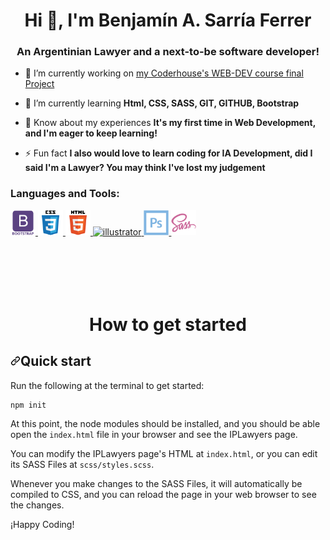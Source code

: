 <h1 align="center">Hi 👋, I'm Benjamín A. Sarría Ferrer</h1>
<h3 align="center">An Argentinian Lawyer and a next-to-be software developer!</h3>

- 🔭 I’m currently working on [my Coderhouse's WEB-DEV course final Project](https://github.com/benja-sarria/iplawyers)

- 🌱 I’m currently learning **Html, CSS, SASS, GIT, GITHUB, Bootstrap**

- 📄 Know about my experiences **It's my first time in Web Development, and I'm eager to keep learning!** 

- ⚡ Fun fact **I also would love to learn coding for IA Development, did I said I'm a Lawyer? You may think I've lost my judgement**


<h3 align="left">Languages and Tools:</h3>
<p align="left"> <a href="https://getbootstrap.com" target="_blank"> <img src="https://raw.githubusercontent.com/devicons/devicon/master/icons/bootstrap/bootstrap-plain-wordmark.svg" alt="bootstrap" width="40" height="40"/> </a> <a href="https://www.w3schools.com/css/" target="_blank"> <img src="https://raw.githubusercontent.com/devicons/devicon/master/icons/css3/css3-original-wordmark.svg" alt="css3" width="40" height="40"/> </a> <a href="https://www.w3.org/html/" target="_blank"> <img src="https://raw.githubusercontent.com/devicons/devicon/master/icons/html5/html5-original-wordmark.svg" alt="html5" width="40" height="40"/> </a> <a href="https://www.adobe.com/in/products/illustrator.html" target="_blank"> <img src="https://www.vectorlogo.zone/logos/adobe_illustrator/adobe_illustrator-icon.svg" alt="illustrator" width="40" height="40"/> </a> <a href="https://www.photoshop.com/en" target="_blank"> <img src="https://raw.githubusercontent.com/devicons/devicon/master/icons/photoshop/photoshop-line.svg" alt="photoshop" width="40" height="40"/> </a> <a href="https://sass-lang.com" target="_blank"> <img src="https://raw.githubusercontent.com/devicons/devicon/master/icons/sass/sass-original.svg" alt="sass" width="40" height="40"/> </a> </p>

<div style="height:5em;"> </div>

<h1 align="center">How to get started</h1>
<h2><a id="user-content-quick-start" class="anchor" aria-hidden="true" href="#quick-start"><svg class="octicon octicon-link" viewBox="0 0 16 16" version="1.1" width="16" height="16" aria-hidden="true"><path fill-rule="evenodd" d="M7.775 3.275a.75.75 0 001.06 1.06l1.25-1.25a2 2 0 112.83 2.83l-2.5 2.5a2 2 0 01-2.83 0 .75.75 0 00-1.06 1.06 3.5 3.5 0 004.95 0l2.5-2.5a3.5 3.5 0 00-4.95-4.95l-1.25 1.25zm-4.69 9.64a2 2 0 010-2.83l2.5-2.5a2 2 0 012.83 0 .75.75 0 001.06-1.06 3.5 3.5 0 00-4.95 0l-2.5 2.5a3.5 3.5 0 004.95 4.95l1.25-1.25a.75.75 0 00-1.06-1.06l-1.25 1.25a2 2 0 01-2.83 0z"></path></svg></a>Quick start</h2>
<p>Run the following at the terminal to get started:</p>
<div class="snippet-clipboard-content position-relative" data-snippet-clipboard-copy-content="npm install
npm start
"><pre><code>npm init
</code></pre></div>
<p>At this point, the node modules should be installed, and you should be able open the <code>index.html</code> file in
your browser and see the IPLawyers page.</p>
<p>You can modify the IPLawyers page's HTML at <code>index.html</code>, or you can
edit its SASS Files at <code>scss/styles.scss</code>.</p>
<p>Whenever you make changes to the SASS Files, it will automatically be
compiled to CSS, and you can reload the page in your web browser to
see the changes.</p>
<p>¡Happy Coding!</p>
